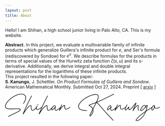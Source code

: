 ```yaml
---
layout: post
title: About
---
```

Hello! I am Shihan, a high school junior living in Palo Alto, CA. This is my website.

**Abstract.** In this project, we evaluate a multivariable family of infinite products which generalize Guillera's infinite product for $e$, and Ser's formula (rediscovered by Sondow) for $e^\gamma$. We describe formulas for the products in terms of special values of the Hurwitz zeta function $\zeta(s, u)$ and its $s$-derivative. Additionally, we derive integral and double integral representations for the logarithms of these infinite products.
<br>
This project resulted in the following paper: <br>
**S. Kanungo**, J. Schettler. *On Product Formulas of Guillera and Sondow*. American Mathematical Monthly. Submitted Oct 27, 2024. Preprint \[ [arxiv](https://arxiv.org/pdf/2410.07534) \]

![a](signature.png)
